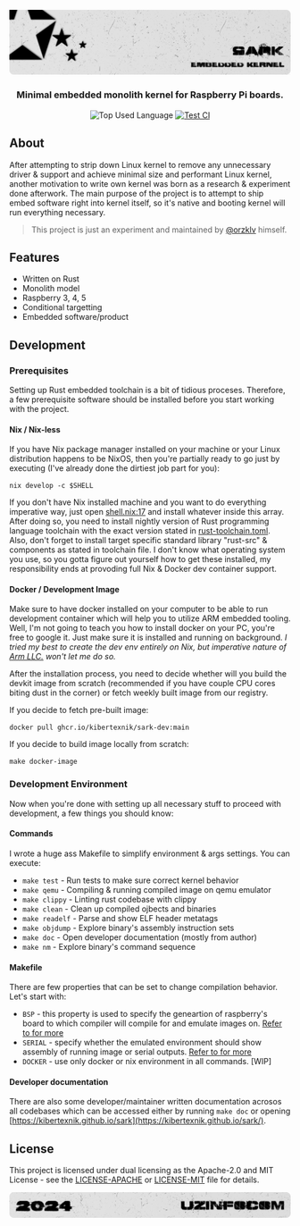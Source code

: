 <p align="center">
    <img src=".github/assets/header.png" alt="Kibertexnik's {Sark}">
</p>

<p align="center">
    <h3 align="center">Minimal embedded monolith kernel for Raspberry Pi boards.</h3>
</p>

<p align="center">
    <img align="center" src="https://img.shields.io/github/languages/top/kibertexnik/sark?style=flat&logo=rust&logoColor=ffffff&labelColor=242424&color=242424" alt="Top Used Language">
    <a href="https://github.com/kibertexnik/sark/actions/workflows/test.yml"><img align="center" src="https://img.shields.io/github/actions/workflow/status/kibertexnik/sark/test.yml?style=flat&logo=github&logoColor=ffffff&labelColor=242424&color=242424" alt="Test CI"></a>
</p>

## About

After attempting to strip down Linux kernel to remove any unnecessary driver & support and achieve minimal size and performant Linux kernel, another
motivation to write own kernel was born as a research & experiment done afterwork. The main purpose of the project is to attempt to ship embed
software right into kernel itself, so it's native and booting kernel will run everything necessary.

> This project is just an experiment and maintained by [@orzklv](https://github.com/orzklv) himself.

## Features

- Written on Rust
- Monolith model
- Raspberry 3, 4, 5
- Conditional targetting
- Embedded software/product

## Development

### Prerequisites

Setting up Rust embedded toolchain is a bit of tidious proceses. Therefore, a few prerequisite software should be installed before you start working with the project.

#### Nix / Nix-less

If you have Nix package manager installed on your machine or your Linux distribution happens to be NixOS, then you're partially ready to go just by executing (I've already done the dirtiest job part for you):

```shell
nix develop -c $SHELL
```

If you don't have Nix installed machine and you want to do everything imperative way, just open [shell.nix:17](https://github.com/kibertexnik/sark/blob/26e0660725a2e88f877dea10f686150af737d08e/shell.nix#L17) and install whatever inside this array. After doing so, you need to install nightly version of Rust programming language toolchain with the exact version stated in [rust-toolchain.toml](https://github.com/kibertexnik/sark/blob/main/rust-toolchain.toml). Also, don't forget to install target specific standard library "rust-src" & components as stated in toolchain file. I don't know what operating system you use, so you gotta figure out yourself how to get these installed, my responsibility ends at provoding full Nix & Docker dev container support.

#### Docker / Development Image

Make sure to have docker installed on your computer to be able to run development container which will help you to utilize ARM embedded tooling. Well, I'm not going to teach you how to install docker on your PC, you're free to google it. Just make sure it is installed and running on background. _I tried my best to create the dev env entirely on Nix, but imperative nature of [Arm LLC.](https://arm.com) won't let me do so._

After the installation process, you need to decide whether will you build the devkit image from scratch (recommended if you have couple CPU cores biting dust in the corner) or fetch weekly built image from our registry.

If you decide to fetch pre-built image:

```shell
docker pull ghcr.io/kibertexnik/sark-dev:main
```

If you decide to build image locally from scratch:

```shell
make docker-image
```

### Development Environment

Now when you're done with setting up all necessary stuff to proceed with development, a few things you should know:

#### Commands

I wrote a huge ass Makefile to simplify environment & args settings. You can execute:

- `make test` - Run tests to make sure correct kernel behavior
- `make qemu` - Compiling & running compiled image on qemu emulator
- `make clippy` - Linting rust codebase with clippy
- `make clean` - Clean up compiled ojbects and binaries
- `make readelf` - Parse and show ELF header metatags
- `make objdump` - Explore binary's assembly instruction sets
- `make doc` - Open developer documentation (mostly from author)
- `make nm` - Explore binary's command sequence

#### Makefile

There are few properties that can be set to change compilation behavior. Let's start with:

- `BSP` - this property is used to specify the geneartion of raspberry's board to which compiler will compile for and emulate images on. [Refer to for more](https://github.com/kibertexnik/sark/blob/26e0660725a2e88f877dea10f686150af737d08e/Makefile#L23-L68)
- `SERIAL` - specify whether the emulated environment should show assembly of running image or serial outputs. [Refer to for more](https://github.com/kibertexnik/sark/blob/26e0660725a2e88f877dea10f686150af737d08e/Makefile#L28-L32)
- `DOCKER` - use only docker or nix environment in all commands. [WIP]

#### Developer documentation

There are also some developer/maintainer written documentation acrosos all codebases which can be accessed either by running `make doc` or opening [https://kibertexnik.github.io/sark](https://kibertexnik.github.io/sark/).

## License

This project is licensed under dual licensing as the Apache-2.0 and MIT License - see the [LICENSE-APACHE](license-apache) or [LICENSE-MIT](license-mit) file for details.

<p align="center">
    <img src=".github/assets/footer.png" alt="Kibertexnik's {Sark}">
</p>
